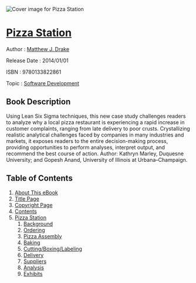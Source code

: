 ![Cover image for Pizza Station](https://imgdetail.ebookreading.net/cover/cover/software_development/EB9780133822861.jpg)

[Pizza Station](https://ebookreading.net/view/book/Pizza+Station-EB9780133822861_1.html "Pizza Station")
====================================================================================================================

Author : [Matthew J. Drake](https://ebookreading.net/search/author/Matthew+J.+Drake)

Release Date : 2014/01/01

ISBN : 9780133822861

Topic : [Software Development](https://ebookreading.net/search/category/software-development)

Book Description
-----------------

Using Lean Six Sigma techniques, this new case study challenges readers to analyze why a local pizza restaurant is experiencing a rapid increase in customer complaints, ranging from late delivery to poor crusts. Crystallizing realistic analytical challenges faced by companies in many industries and markets, it exposes readers to the entire decision-making process, providing opportunities to perform analyses, interpret output, and recommend the best course of action. Author: Kathryn Marley, Duquesne University; and Gopesh Anand, University of Illinois at Urbana–Champaign.
              
Table of Contents
-----------------

1. [About This eBook](https://ebookreading.net/view/book/Pizza+Station-EB9780133822861_2.html)
1. [Title Page](https://ebookreading.net/view/book/Pizza+Station-EB9780133822861_3.html)
1. [Copyright Page](https://ebookreading.net/view/book/Pizza+Station-EB9780133822861_4.html)
1. [Contents](https://ebookreading.net/view/book/Pizza+Station-EB9780133822861_5.html)
1. [Pizza Station](https://ebookreading.net/view/book/Pizza+Station-EB9780133822861_6.html)
    1. [Background](https://ebookreading.net/view/book/Pizza+Station-EB9780133822861_6.html#ch01lev1sec1)
    1. [Ordering](https://ebookreading.net/view/book/Pizza+Station-EB9780133822861_6.html#ch01lev1sec2)
    1. [Pizza Assembly](https://ebookreading.net/view/book/Pizza+Station-EB9780133822861_6.html#ch01lev1sec3)
    1. [Baking](https://ebookreading.net/view/book/Pizza+Station-EB9780133822861_6.html#ch01lev1sec4)
    1. [Cutting/Boxing/Labeling](https://ebookreading.net/view/book/Pizza+Station-EB9780133822861_6.html#ch01lev1sec5)
    1. [Delivery](https://ebookreading.net/view/book/Pizza+Station-EB9780133822861_6.html#ch01lev1sec6)
    1. [Suppliers](https://ebookreading.net/view/book/Pizza+Station-EB9780133822861_6.html#ch01lev1sec7)
    1. [Analysis](https://ebookreading.net/view/book/Pizza+Station-EB9780133822861_6.html#ch01lev1sec8)
    1. [Exhibits](https://ebookreading.net/view/book/Pizza+Station-EB9780133822861_6.html#ch01lev1sec9)
